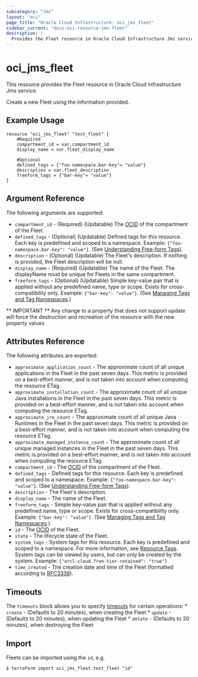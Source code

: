 ```yaml
---
subcategory: "Jms"
layout: "oci"
page_title: "Oracle Cloud Infrastructure: oci_jms_fleet"
sidebar_current: "docs-oci-resource-jms-fleet"
description: |-
  Provides the Fleet resource in Oracle Cloud Infrastructure Jms service
---
```


# oci_jms_fleet
This resource provides the Fleet resource in Oracle Cloud Infrastructure Jms service.

Create a new Fleet using the information provided.


## Example Usage

```hcl
resource "oci_jms_fleet" "test_fleet" {
	#Required
	compartment_id = var.compartment_id
	display_name = var.fleet_display_name

	#Optional
	defined_tags = {"foo-namespace.bar-key"= "value"}
	description = var.fleet_description
	freeform_tags = {"bar-key"= "value"}
}
```

## Argument Reference

The following arguments are supported:

* `compartment_id` - (Required) (Updatable) The [OCID](https://docs.cloud.oracle.com/iaas/Content/General/Concepts/identifiers.htm) of the compartment of the Fleet.
* `defined_tags` - (Optional) (Updatable) Defined tags for this resource. Each key is predefined and scoped to a namespace. Example: `{"foo-namespace.bar-key": "value"}`. (See [Understanding Free-form Tags](https://docs.cloud.oracle.com/iaas/Content/Tagging/Tasks/managingtagsandtagnamespaces.htm)). 
* `description` - (Optional) (Updatable) The Fleet's description. If nothing is provided, the Fleet description will be null.
* `display_name` - (Required) (Updatable) The name of the Fleet. The displayName must be unique for Fleets in the same compartment.
* `freeform_tags` - (Optional) (Updatable) Simple key-value pair that is applied without any predefined name, type or scope. Exists for cross-compatibility only. Example: `{"bar-key": "value"}`. (See [Managing Tags and Tag Namespaces](https://docs.cloud.oracle.com/iaas/Content/Tagging/Concepts/understandingfreeformtags.htm).) 


** IMPORTANT **
Any change to a property that does not support update will force the destruction and recreation of the resource with the new property values

## Attributes Reference

The following attributes are exported:

* `approximate_application_count` - The approximate count of all unique applications in the Fleet in the past seven days. This metric is provided on a best-effort manner, and is not taken into account when computing the resource ETag. 
* `approximate_installation_count` - The approximate count of all unique Java installations in the Fleet in the past seven days. This metric is provided on a best-effort manner, and is not taken into account when computing the resource ETag. 
* `approximate_jre_count` - The approximate count of all unique Java Runtimes in the Fleet in the past seven days. This metric is provided on a best-effort manner, and is not taken into account when computing the resource ETag. 
* `approximate_managed_instance_count` - The approximate count of all unique managed instances in the Fleet in the past seven days. This metric is provided on a best-effort manner, and is not taken into account when computing the resource ETag. 
* `compartment_id` - The [OCID](https://docs.cloud.oracle.com/iaas/Content/General/Concepts/identifiers.htm) of the compartment of the Fleet. 
* `defined_tags` - Defined tags for this resource. Each key is predefined and scoped to a namespace. Example: `{"foo-namespace.bar-key": "value"}`. (See [Understanding Free-form Tags](https://docs.cloud.oracle.com/iaas/Content/Tagging/Tasks/managingtagsandtagnamespaces.htm)). 
* `description` - The Fleet's description.
* `display_name` - The name of the Fleet.
* `freeform_tags` - Simple key-value pair that is applied without any predefined name, type or scope. Exists for cross-compatibility only. Example: `{"bar-key": "value"}`. (See [Managing Tags and Tag Namespaces](https://docs.cloud.oracle.com/iaas/Content/Tagging/Concepts/understandingfreeformtags.htm).) 
* `id` - The [OCID](https://docs.cloud.oracle.com/iaas/Content/General/Concepts/identifiers.htm) of the Fleet.
* `state` - The lifecycle state of the Fleet.
* `system_tags` - System tags for this resource. Each key is predefined and scoped to a namespace. For more information, see [Resource Tags](https://docs.cloud.oracle.com/iaas/Content/General/Concepts/resourcetags.htm). System tags can be viewed by users, but can only be created by the system.  Example: `{"orcl-cloud.free-tier-retained": "true"}` 
* `time_created` - The creation date and time of the Fleet (formatted according to [RFC3339](https://datatracker.ietf.org/doc/html/rfc3339)). 

## Timeouts

The `timeouts` block allows you to specify [timeouts](https://registry.terraform.io/providers/hashicorp/oci/latest/docs/guides/changing_timeouts) for certain operations:
	* `create` - (Defaults to 20 minutes), when creating the Fleet
	* `update` - (Defaults to 20 minutes), when updating the Fleet
	* `delete` - (Defaults to 20 minutes), when destroying the Fleet


## Import

Fleets can be imported using the `id`, e.g.

```
$ terraform import oci_jms_fleet.test_fleet "id"
```

